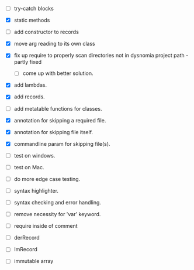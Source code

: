 
- [ ] try-catch blocks
- [x] static methods
- [ ] add constructor to records
- [x] move arg reading to its own class
- [x] fix up require to properly scan directories not in dysnomia project path - partly fixed
  - [ ] come up with better solution.
- [x] add lambdas.
- [x] add records.
- [ ] add metatable functions for classes.
- [x] annotation for skipping a required file. 
- [x] annotation for skipping file itself.
- [x] commandline param for skipping file(s).
- [ ] test on windows.
- [ ] test on Mac.
- [ ] do more edge case testing.
- [ ] syntax highlighter.
- [ ] syntax checking and error handling.
- [ ] remove necessity for 'var' keyword.
- [ ] require inside of comment
- [ ] derRecord
- [ ] ImRecord
- [ ] immutable array



